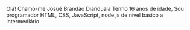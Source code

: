 Olá! Chamo-me Josué Brandão Dianduala
Tenho 16 anos de idade,
Sou programador HTML, CSS, JavaScript, node.js de nível básico a intermediário
